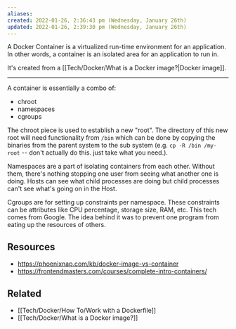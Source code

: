 ```yaml
---
aliases: 
created: 2022-01-26, 2:36:43 pm (Wednesday, January 26th)
updated: 2022-01-26, 2:39:30 pm (Wednesday, January 26th)
---
```

A Docker Container is a virtualized run-time environment for an application.
In other words, a container is an isolated area for an application to run in.

It's created from a [[Tech/Docker/What is a Docker image?|Docker image]].

---
A container is essentially a combo of:
- chroot
- namespaces
- cgroups

The chroot piece is used to establish a new "root". The directory of this new root will need functionality from `/bin` which can be done by copying the binaries from the parent system to the sub system (e.g. `cp -R /bin /my-root` -- don't actually do this. just take what you need.).

Namespaces are a part of isolating containers from each other. Without them, there's nothing stopping one user from seeing what another one is doing. Hosts can see what child processes are doing but child processes can't see what's going on in the Host.

Cgroups are for setting up constraints per namespace. These constraints can be attributes like CPU percentage, storage size, RAM, etc. This tech comes from Google. The idea behind it was to prevent one program from eating up the resources of others.

## Resources
- https://phoenixnap.com/kb/docker-image-vs-container
- https://frontendmasters.com/courses/complete-intro-containers/

## Related
- [[Tech/Docker/How To/Work with a Dockerfile]]
- [[Tech/Docker/What is a Docker image?]]